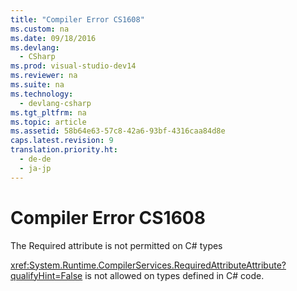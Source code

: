 ```yaml
---
title: "Compiler Error CS1608"
ms.custom: na
ms.date: 09/18/2016
ms.devlang: 
  - CSharp
ms.prod: visual-studio-dev14
ms.reviewer: na
ms.suite: na
ms.technology: 
  - devlang-csharp
ms.tgt_pltfrm: na
ms.topic: article
ms.assetid: 58b64e63-57c8-42a6-93bf-4316caa84d8e
caps.latest.revision: 9
translation.priority.ht: 
  - de-de
  - ja-jp
---
```

# Compiler Error CS1608
The Required attribute is not permitted on C# types  
  
 <xref:System.Runtime.CompilerServices.RequiredAttributeAttribute?qualifyHint=False> is not allowed on types defined in C# code.